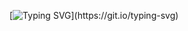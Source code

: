 <!--[![Typing SVG](https://readme-typing-svg.demolab.com?font=Fira+Code&pause=1000&width=435&lines=Hey!+I'm+Harsha%3E%3E;Welcome+to+my+Github!)](https://git.io/typing-svg)-->

<!--
**Deva-Harsha-Sai/Deva-Harsha-Sai** is a ✨ _special_ ✨ repository because its `README.md` (this file) appears on your GitHub profile.

Here are some ideas to get you started:

- 🔭 I’m currently working on ...
- 🌱 I’m currently learning ...
- 👯 I’m looking to collaborate on ...
- 🤔 I’m looking for help with ...
- 💬 Ask me about ...
- 📫 How to reach me: ...
- 😄 Pronouns: ...
- ⚡ Fun fact: ...
-->
[![Typing SVG](https://readme-typing-svg.demolab.com?font=Fira+Code&pause=1000&width=1000&lines=Welcome+to+my+Github!%3E%3E;Visit+'Machine-Learning-Projects'+repo+for+Machine+Learning🤖+Projects>>%3E%3E;Visit+'www.harshacodes.com'+to+View+My+Portfolio>>%3E%3E;Let's+Connect+On+LinkedIn+'linkedin.com/in/connect2harsha'>>%3E%3E;Happy+Learning+✨;)](https://git.io/typing-svg)



